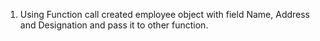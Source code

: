 1. Using Function call created employee object with field Name, Address and Designation and pass it to other function.
